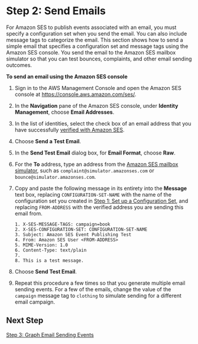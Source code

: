 # Step 2: Send Emails<a name="event-publishing-cloudwatch-tutorial-send-email"></a>

For Amazon SES to publish events associated with an email, you must specify a configuration set when you send the email\. You can also include message tags to categorize the email\. This section shows how to send a simple email that specifies a configuration set and message tags using the Amazon SES console\. You send the email to the Amazon SES mailbox simulator so that you can test bounces, complaints, and other email sending outcomes\.

**To send an email using the Amazon SES console**

1. Sign in to the AWS Management Console and open the Amazon SES console at [https://console\.aws\.amazon\.com/ses/](https://console.aws.amazon.com/ses/)\.

1. In the **Navigation** pane of the Amazon SES console, under **Identity Management**, choose **Email Addresses**\.

1. In the list of identities, select the check box of an email address that you have successfully [verified with Amazon SES](verify-email-addresses.md)\.

1. Choose **Send a Test Email**\.

1. In the **Send Test Email** dialog box, for **Email Format**, choose **Raw**\.

1. For the **To** address, type an address from the [Amazon SES mailbox simulator](send-email-simulator.md), such as `complaint@simulator.amazonses.com` or `bounce@simulator.amazonses.com`\.

1. Copy and paste the following message in its entirety into the **Message** text box, replacing `CONFIGURATION-SET-NAME` with the name of the configuration set you created in [Step 1: Set up a Configuration Set](event-publishing-cloudwatch-tutorial-configuration-set.md), and replacing `FROM-ADDRESS` with the verified address you are sending this email from\.

   ```
   1. X-SES-MESSAGE-TAGS: campaign=book
   2. X-SES-CONFIGURATION-SET: CONFIGURATION-SET-NAME
   3. Subject: Amazon SES Event Publishing Test
   4. From: Amazon SES User <FROM-ADDRESS>
   5. MIME-Version: 1.0
   6. Content-Type: text/plain
   7. 
   8. This is a test message.
   ```

1. Choose **Send Test Email**\.

1. Repeat this procedure a few times so that you generate multiple email sending events\. For a few of the emails, change the value of the `campaign` message tag to `clothing` to simulate sending for a different email campaign\.

## Next Step<a name="event-publishing-cloudwatch-tutorial-send-email-next-step"></a>

 [Step 3: Graph Email Sending Events](event-publishing-cloudwatch-tutorial-graph.md) 
